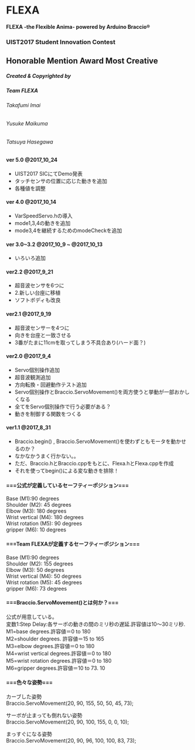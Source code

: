 # FLEXA
#### FLEXA -the Flexible Anima- powered by Arduino Braccio®  
### UIST2017 Student Innovation Contest 
## Honorable Mention Award Most Creative

##### Created & Copyrighted by  
##### Team FLEXA  
###### Takafumi Imai  
###### Yusuke Maikuma  
###### Tatsuya Hasegawa  

#### ver 5.0 @2017_10_24
* UIST2017 SICにてDemo発表
* タッチセンサの位置に応じた動きを追加
* 各種値を調整

#### ver 4.0 @2017_10_14
* VarSpeedServo.hの導入
* mode1,3,4の動きを追加
* mode3,4を継続するためのmodeCheckを追加

#### ver 3.0~3.2 @2017_10_9 ~ @2017_10_13
* いろいろ追加

#### ver2.2 @2017_9_21
* 超音波センサを6つに
* 2.新しい台座に移植
* ソフトボディも改良

#### ver2.1 @2017_9_19
* 超音波センサーを4つに
* 向きを台座と一致させる
* 3番がたまに11cmを取ってしまう不具合あり(ハード面？)

#### ver2.0  @2017_9_4
* Servo個別操作追加
* 超音波観測追加
* 方向転換・回避動作テスト追加
* Servo個別操作とBraccio.ServoMovement()を両方使うと挙動が一部おかしくなる
* 全てをServo個別操作で行う必要がある？
* 動きを制御する関数をつくる

#### ver1.1  @2017_8_31
* Braccio.begin() , Braccio.ServoMovement()を使わずともモータを動かせるのか？
* なかなかうまく行かない。。
* ただ、Braccio.hとBraccio.cppをもとに、Flexa.hとFlexa.cppを作成
* それを使ってbegin()による変な動きを排除！


#### ===公式が定義しているセーフティーポジション===  
Base (M1):90 degrees  
Shoulder (M2): 45 degrees  
Elbow (M3): 180 degrees  
Wrist vertical (M4): 180 degrees  
Wrist rotation (M5): 90 degrees  
gripper (M6): 10 degrees  

#### ===Team FLEXAが定義するセーフティーポジション===  
Base (M1):90 degrees  
Shoulder (M2): 155 degrees  
Elbow (M3): 50 degrees  
Wrist vertical (M4): 50 degrees  
Wrist rotation (M5): 45 degrees  
gripper (M6): 73 degrees  

#### ===Braccio.ServoMovement()とは何か？===  
公式が用意している。  
変数1:Step Delay:各サーボの動きの間のミリ秒の遅延.許容値は10〜30ミリ秒.  
M1=base degrees.許容値＝0 to 180  
M2=shoulder degrees. 許容値＝15 to 165  
M3=elbow degrees.許容値＝0 to 180  
M4=wrist vertical degrees.許容値＝0 to 180  
M5=wrist rotation degrees.許容値＝0 to 180  
M6=gripper degrees.許容値＝10 to 73. 10  

#### ===色々な姿勢===  
カーブした姿勢  
Braccio.ServoMovement(20, 90, 155, 50, 50, 45, 73);  

サーボが止まっても倒れない姿勢  
Braccio.ServoMovement(20, 90, 100, 155, 0, 0, 10);  

まっすぐになる姿勢  
Braccio.ServoMovement(20, 90, 96, 100, 100, 83, 73);  
